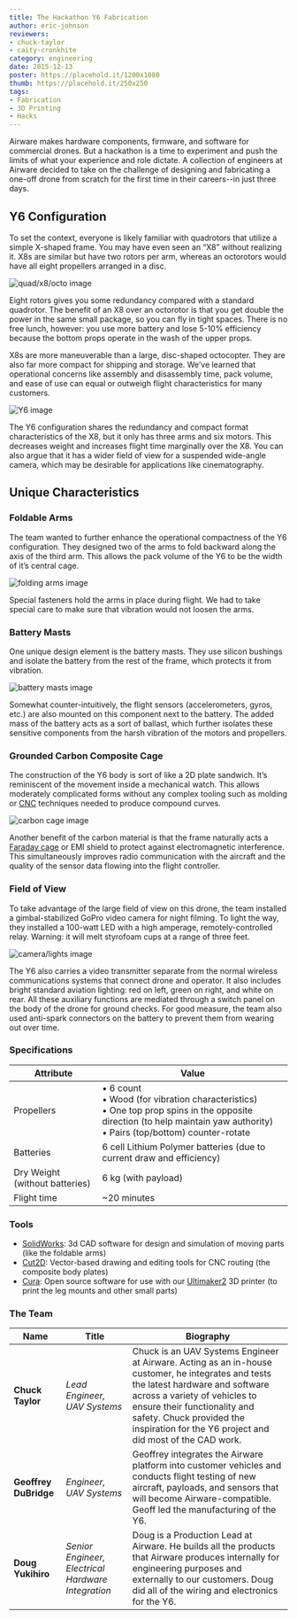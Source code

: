 ```yaml
---
title: The Hackathon Y6 Fabrication
author: eric-johnson
reviewers:
- chuck-taylor
- caity-cronkhite
category: engineering
date: 2015-12-13
poster: https://placehold.it/1200x1080
thumb: https://placehold.it/250x250
tags:
- Fabrication
- 3D Printing
- Hacks
---
```


Airware makes hardware components, firmware, and software for commercial drones. But a hackathon is a time to experiment and push the limits of what your experience and role dictate. A collection of engineers at Airware decided to take on the challenge of designing and fabricating a one-off drone from scratch for the first time in their careers--in just three days.

Y6 Configuration
----------------
To set the context, everyone is likely familiar with quadrotors that utilize a simple X-shaped frame. You may have even seen an “X8” without realizing it. X8s are similar but have two rotors per arm, whereas an octorotors would have all eight propellers arranged in a disc.

![quad/x8/octo image](https://placehold.it/750x400)

Eight rotors gives you some redundancy compared with a standard quadrotor. The benefit of an X8 over an octorotor is that you get double the power in the same small package, so you can fly in tight spaces. There is no free lunch, however: you use more battery and lose 5-10% efficiency because the bottom props operate in the wash of the upper props.

X8s are more maneuverable than a large, disc-shaped octocopter. They are also far more compact for shipping and storage. We’ve learned that operational concerns like assembly and disassembly time, pack volume, and ease of use can equal or outweigh flight characteristics for many customers.

![Y6 image](https://placehold.it/750x400)

The Y6 configuration shares the redundancy and compact format characteristics of the X8, but it only has three arms and six motors. This decreases weight and increases flight time marginally over the X8. You can also argue that it has a wider field of view for a suspended wide-angle camera, which may be desirable for applications like cinematography.

Unique Characteristics
----------------------

### Foldable Arms

The team wanted to further enhance the operational compactness of the Y6 configuration. They designed two of the arms to fold backward along the axis of the third arm. This allows the pack volume of the Y6 to be the width of it’s central cage.

![folding arms image](https://placehold.it/750x400)

Special fasteners hold the arms in place during flight. We had to take special care to make sure that vibration would not loosen the arms.

### Battery Masts

One unique design element is the battery masts. They use silicon bushings and isolate the battery from the rest of the frame, which protects it from vibration.

![battery masts image](https://placehold.it/750x400)

Somewhat counter-intuitively, the flight sensors (accelerometers, gyros, etc.) are also mounted on this component next to the battery. The added mass of the battery acts as a sort of ballast, which further isolates these sensitive components from the harsh vibration of the motors and propellers.

### Grounded Carbon Composite Cage

The construction of the Y6 body is sort of like a 2D plate sandwich. It’s reminiscent of the movement inside a mechanical watch. This allows moderately complicated forms without any complex tooling such as molding or [CNC](https://en.wikipedia.org/wiki/CNC_router) techniques needed to produce compound curves.

![carbon cage image](https://placehold.it/750x400)

Another benefit of the carbon material is that the frame naturally acts a [Faraday cage](https://en.wikipedia.org/wiki/Faraday_cage) or EMI shield to protect against electromagnetic interference. This simultaneously improves radio communication with the aircraft and the quality of the sensor data flowing into the flight controller.

### Field of View

To take advantage of the large field of view on this drone, the team installed a gimbal-stabilized GoPro video camera for night filming. To light the way, they installed a 100-watt LED with a high amperage, remotely-controlled relay. Warning: it will melt styrofoam cups at a range of three feet.

![camera/lights image](https://placehold.it/750x400)

The Y6 also carries a video transmitter separate from the normal wireless communications systems that connect drone and operator. It also includes bright standard aviation lighting: red on left, green on right, and white on rear. All these auxiliary functions are mediated through a switch panel on the body of the drone for ground checks. For good measure, the team also used anti-spark connectors on the battery to prevent them from wearing out over time.

### Specifications

|Attribute|Value|
|---------|-----|
|Propellers|• 6 count<br>• Wood (for vibration characteristics)<br>• One top prop spins in the opposite direction (to help maintain yaw authority)<br>• Pairs (top/bottom) counter-rotate|
|Batteries|6 cell Lithium Polymer batteries (due to current draw and efficiency)|
|Dry Weight (without batteries)|6 kg (with payload)|
|Flight time|~20 minutes|

### Tools

* [SolidWorks](http://www.solidworks.com/): 3d CAD software for design and simulation of moving parts (like the foldable arms)
* [Cut2D](http://www.vectric.com/products/cut2d.html): Vector-based drawing and editing tools for CNC routing (the composite body plates)
* [Cura](https://ultimaker.com/en/products/cura-software): Open source software for use with our [Ultimaker2](https://ultimaker.com/) 3D printer (to print the leg mounts and other small parts)

### The Team

|Name|Title|Biography|
|----|-----|---------|
|__Chuck Taylor__|_Lead Engineer, UAV Systems_|Chuck is an UAV Systems Engineer at Airware. Acting as an in-house customer, he integrates and tests the latest hardware and software across a variety of vehicles to ensure their functionality and safety. Chuck provided the inspiration for the Y6 project and did most of the CAD work.|
|__Geoffrey DuBridge__|_Engineer, UAV Systems_|Geoffrey integrates the Airware platform into customer vehicles and conducts flight testing of new aircraft, payloads, and sensors that will become Airware-compatible. Geoff led the manufacturing of the Y6.|
|__Doug Yukihiro__|_Senior Engineer, Electrical Hardware Integration_|Doug is a Production Lead at Airware. He builds all the products that Airware produces internally for engineering purposes and externally to our customers. Doug did all of the wiring and electronics for the Y6.|
